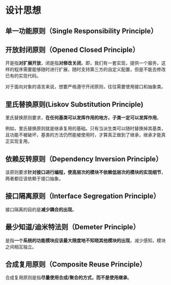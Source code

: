 # 设计思想

## 单一功能原则（Single Responsibility Principle）

## 开放封闭原则（Opened Closed Principle）

开是指**对扩展开放**，闭是指**对修改关闭**。即，我们有一套实现，提供一个服务，这样的程序需要能够随时进行扩展，随时支持第三方的自定义配置，但是不能去修改已有的实现代码。

对于面向对象的语言来说，想要严格遵守开闭原则，往往需要使用接口和抽象类。

## 里氏替换原则(Liskov Substitution Principle)

里氏替换原则要求，**在任何基类可以发挥作用的地方，子类一定可以发挥作用**。

例如，里氏替换原则就是继承复用的基础。只有当派生类可以随时替换掉其基类，且功能不被破坏，基类的方法仍然能被使用时，才算真正做到了继承，继承才能真正实现复用。

## 依赖反转原则（Dependency Inversion Principle）

该原则要求**针对接口进行编程，使高层次的模块不依赖低层次的模块的实现细节**，两者都应该依赖于接口抽象。

## 接口隔离原则（Interface Segregation Principle）

接口隔离的目的是**减少耦合的出现**。

## 最少知道/迪米特法则（Demeter Principle）

是指**一个系统的功能模块应该最大限度地不知晓其他模块的出现**，减少感知，模块之间相互独立。

## 合成复用原则（Composite Reuse Principle）

合成复用原则是指**尽量使用合成/聚合的方式，而不是使用继承**。
